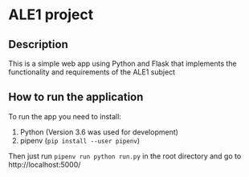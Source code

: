 # ALE1 project

## Description
This is a simple web app using Python and Flask that implements the functionality and requirements of the ALE1 subject

## How to run the application
To run the app you need to install:
1. Python (Version 3.6 was used for development)
2. pipenv (`pip install --user pipenv`)

Then just run `pipenv run python run.py` in the root directory and go to http://localhost:5000/
